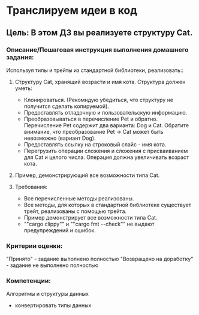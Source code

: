 # Транслируем идеи в код

## Цель: В этом ДЗ вы реализуете структуру Cat.

### Описание/Пошаговая инструкция выполнения домашнего задания:

Используя типы и трейты из стандартной библиотеки, реализовать::

1. Структуру Cat, хранящий возрасти и имя кота. Структура должен уметь:

   * Клонироваться. (Рекомндую убедиться, что структуру не получится сделать копируемой).
   * Предоставлять отладочную и пользовательскую информацию.
   * Преобразовываться в перечисление Pet и обратно. Перечисление Pet содержит два варианта: Dog и Cat. Обратите внимание,
     что преобразование Pet -> Cat может быть невозможно (вариант Dog).
   * Предоставлять ссылку на строковый слайс - имя кота.
   * Перегрузить операции сложения и сложения с присваиванием для Cat и целого числа. Операция должна увеличивать возраст
     кота.

1. Пример, демонстрирующий все возможности типа Cat.
2. Требования:
   * Все перечисленные методы реализованы.
   * Все методы, для которых в стандартной библиотеке существует трейт, реализованы с помощью трейта.
   * Пример демонстрирует все возможности типа Cat.
   * ""cargo clippy"" и ""cargo fmt --check"" не выдают предупреждений и ошибок.

### Критерии оценки:

"Принято" - задание выполнено полностью
"Возвращено на доработку" - задание не выполнено полностью

### Компетенции:

Алгоритмы и структуры данных

* конвертировать типы данных


